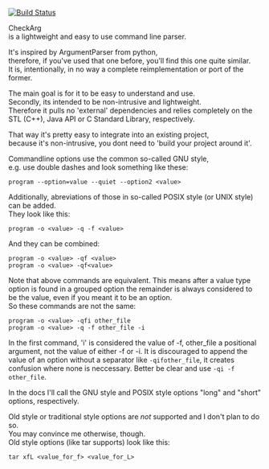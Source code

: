 [![Build Status](https://travis-ci.org/brainpower/checkarg.svg?branch=master)](https://travis-ci.org/brainpower/checkarg)

CheckArg<br>
is a lightweight and easy to use command line parser.

It's inspired by ArgumentParser from python,<br>
therefore, if you've used that one before, you'll find this one quite similar.<br>
It is, intentionally, in no way a complete reimplementation or port of the former.

The main goal is for it to be easy to understand and use.<br>
Secondly, its intended to be non-intrusive and lightweight.<br>
Therefore it pulls no 'external' dependencies and relies completely on the STL (C++),
Java API or C Standard Library, respectively.

That way it's pretty easy to integrate into an existing project,<br>
because it's non-intrusive, you dont need to 'build your project around it'.

Commandline options use the common so-called GNU style,<br>
e.g. use double dashes and look something like these:

    program --option=value --quiet --option2 <value>

Additionally, abreviations of those in so-called POSIX style (or UNIX style) can be added.<br>
They look like this:

    program -o <value> -q -f <value>

And they can be combined:

    program -o <value> -qf <value>
    program -o <value> -qf<value>

Note that above commands are equivalent.
This means after a value type option is found in a grouped option
the remainder is always considered to be the value,
even if you meant it to be an option.<br>
So these commands are not the same:

    program -o <value> -qfi other_file
    program -o <value> -q -f other_file -i

In the first command, 'i' is considered the value of -f,
other_file a positional argument, not the value of either -f or -i.
It is discouraged to append the value of an option without a separator like ```-qifother_file```,
it creates confusion where none is neccessary. Better be clear and use ```-qi -f other_file```.

In the docs I'll call the GNU style and POSIX style options "long" and "short" options, respectively.

Old style or traditional style options are *not* supported and I don't plan to do so.<br>
You may convince me otherwise, though.<br>
Old style options (like tar supports) look like this:

    tar xfL <value_for_f> <value_for_L>


